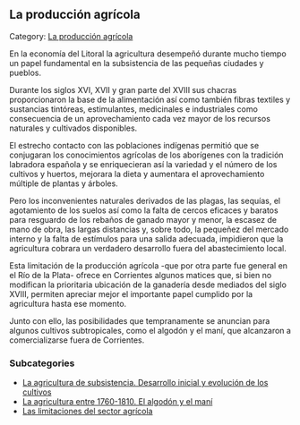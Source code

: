 ## La producción agrícola

Category: [La producción agrícola](http://descubrircorrientes.com.ar/2012/index.php/3091-geografia/geografia-economica/evolucion-de-la-agricultura/la-produccion-agricola)

En la economía del Litoral la agricultura desempeñó durante mucho tiempo un papel fundamental en la subsistencia de las pequeñas ciudades y pueblos.

Durante los siglos XVI, XVII y gran parte del XVIII sus chacras proporcionaron la base de la alimentación así como también fibras textiles y sustancias tintóreas, estimulantes, medicinales e industriales como consecuencia de un aprovechamiento cada vez mayor de los recursos naturales y cultivados disponibles.

El estrecho contacto con las poblaciones indígenas permitió que se conjugaran los conocimientos agrícolas de los aborígenes con la tradición labradora española y se enriquecieran así la variedad y el número de los cultivos y huertos, mejorara la dieta y aumentara el aprovechamiento múltiple de plantas y árboles.

Pero los inconvenientes naturales derivados de las plagas, las sequías, el agotamiento de los suelos así como la falta de cercos eficaces y baratos para resguardo de los rebaños de ganado mayor y menor, la escasez de mano de obra, las largas distancias y, sobre todo, la pequeñez del mercado interno y la falta de estímulos para una salida adecuada, impidieron que la agricultura cobrara un verdadero desarrollo fuera del abastecimiento local.

Esta limitación de la producción agrícola -que por otra parte fue general en el Río de la Plata- ofrece en Corrientes algunos matices que, si bien no modifican la prioritaria ubicación de la ganadería desde mediados del siglo XVIII, permiten apreciar mejor el importante papel cumplido por la agricultura hasta ese momento.

Junto con ello, las posibilidades que tempranamente se anuncian para algunos cultivos subtropicales, como el algodón y el maní, que alcanzaron a comercializarse fuera de Corrientes.

### Subcategories

-   [La agricultura de subsistencia. Desarrollo inicial y evolución de los cultivos](http://descubrircorrientes.com.ar/2012/index.php/3092-geografia/geografia-economica/evolucion-de-la-agricultura/la-produccion-agricola/la-agricultura-de-subsistencia-desarrollo-inicial-y-evolucion-de-los-cultivos)
-   [La agricultura entre 1760-1810. El algodón y el maní](http://descubrircorrientes.com.ar/2012/index.php/3093-geografia/geografia-economica/evolucion-de-la-agricultura/la-produccion-agricola/la-agricultura-entre-1760-1810-el-algodon-y-el-mani)
-   [Las limitaciones del sector agrícola](http://descubrircorrientes.com.ar/2012/index.php/3096-geografia/geografia-economica/evolucion-de-la-agricultura/la-produccion-agricola/las-limitaciones-del-sector-agricola)
